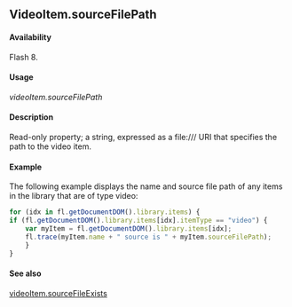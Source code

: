 ## VideoItem.sourceFilePath

#### Availability

Flash 8.

#### Usage

*videoItem.sourceFilePath*

#### Description

Read-only property; a string, expressed as a file:/// URI that specifies the path to the video item.

#### Example

The following example displays the name and source file path of any items in the library that are of type video:

```javascript
for (idx in fl.getDocumentDOM().library.items) {
if (fl.getDocumentDOM().library.items[idx].itemType == "video") { 
    var myItem = fl.getDocumentDOM().library.items[idx];
    fl.trace(myItem.name + " source is " + myItem.sourceFilePath);
    }
}

```

#### See also

[videoItem.sourceFileExists](../VideoItem_object/videoIte3.md)
